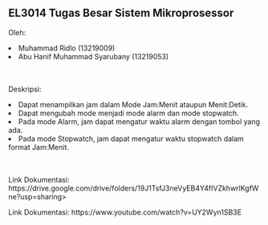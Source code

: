 <h2>EL3014 Tugas Besar Sistem Mikroprosessor</h2>

Oleh:
<li>Muhammad Ridlo (13219009)</li>
<li>Abu Hanif Muhammad Syarubany (13219053)</li>

<p><br><br>Deskripsi: </p>

<li>Dapat menampilkan jam dalam Mode Jam:Menit ataupun Menit:Detik.</li>
<li>Dapat mengubah mode menjadi mode alarm dan mode stopwatch.</li>
<li>Pada mode Alarm, jam dapat mengatur waktu alarm dengan tombol yang ada. </li>
<li>Pada mode Stopwatch, jam dapat mengatur waktu stopwatch dalam format Jam:Menit. </li>

<p><br><br>Link Dokumentasi: https://drive.google.com/drive/folders/19J1TsfJ3neVyEB4Y4fIVZkhwrlKgfWne?usp=sharing></p>
<p>Link Dokumentasi: https://www.youtube.com/watch?v=UY2Wyn1SB3E</p>
